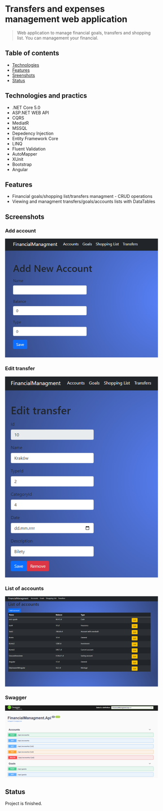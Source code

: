 # Transfers and expenses management web application
> Web application to manage financial goals, transfers and shopping list. You can management your financial.

## Table of contents
* [Technologies](#technologies)
* [Features](#features)
* [Sreenshots](#screenshots)
* [Status](#status)

## Technologies and practics
* .NET Core 5.0
* ASP.NET WEB API
* CQRS
* MediatR
* MSSQL
* Depedency Injection
* Entity Framework Core
* LINQ
* Fluent Validation
* AutoMapper
* XUnit
* Bootstrap
* Angular

## Features
* Financial goals/shopping list/transfers managment - CRUD operations
* Viewing and managment transfers/goals/accounts lists with DataTables

## Screenshots
### Add account
![Add account](/FinancialManagment.Api/Screens/AddAccount.png)
### Edit transfer
![Edit transfer](/FinancialManagment.Api/Screens/EditTransfer.png)
### List of accounts
![List of accounts](/FinancialManagment.Api/Screens/ListOfAccounts.png)
### Swagger
![Swagger](/FinancialManagment.Api/Screens/Swagger.png)

## Status
Project is finished.
